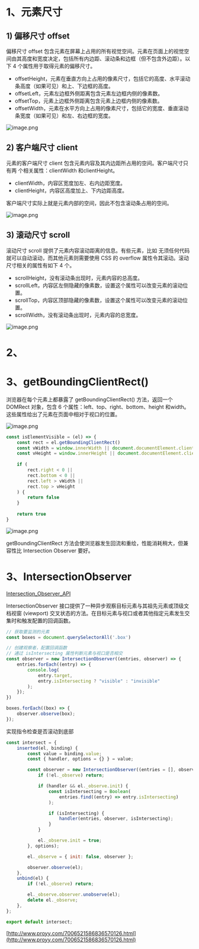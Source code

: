 # 1、元素尺寸

## 1) 偏移尺寸 offset
偏移尺寸 offset 包含元素在屏幕上占用的所有视觉空间。元素在页面上的视觉空间由其高度和宽度决定，包括所有内边距、滚动条和边框（但不包含外边距）。以下 4 个属性用于取得元素的偏移尺寸。  
- offsetHeight，元素在垂直方向上占用的像素尺寸，包括它的高度、水平滚动条高度（如果可见）和上、下边框的高度。
- offsetLeft，元素左边框外侧距离包含元素左边框内侧的像素数。
- offsetTop，元素上边框外侧距离包含元素上边框内侧的像素数。
- offsetWidth，元素在水平方向上占用的像素尺寸，包括它的宽度、垂直滚动条宽度（如果可见）和左、右边框的宽度。

![image.png](./images/offset.png)

## 2) 客户端尺寸 client
元素的客户端尺寸 client 包含元素内容及其内边距所占用的空间。客户端尺寸只有两
个相关属性：clientWidth 和clientHeight。
- clientWidth，内容区宽度加左、右内边距宽度。
- clientHeight，内容区高度加上、下内边距高度。  

客户端尺寸实际上就是元素内部的空间，因此不包含滚动条占用的空间。

![image.png](./images/client.png)

## 3) 滚动尺寸 scroll
滚动尺寸 scroll 提供了元素内容滚动距离的信息。有些元素，比如 <html> 无须任何代码就可以自动滚动，而其他元素则需要使用 CSS 的 overflow 属性令其滚动。滚动尺寸相关的属性有如下 4 个。
- scrollHeight，没有滚动条出现时，元素内容的总高度。
- scrollLeft，内容区左侧隐藏的像素数，设置这个属性可以改变元素的滚动位置。
- scrollTop，内容区顶部隐藏的像素数，设置这个属性可以改变元素的滚动位置。
- scrollWidth，没有滚动条出现时，元素内容的总宽度。

![image.png](./images/scroll.png)

# 2、

# 3、getBoundingClientRect()
浏览器在每个元素上都暴露了 getBoundingClientRect() 方法，返回一个 DOMRect 对象，包含 6 个属性：left、top、right、bottom、height 和width。这些属性给出了元素在页面中相对于视口的位置。

![image.png](./images/DOM-rect.png)

```javascript
const isElementVisible = (el) => {
    const rect = el.getBoundingClientRect()
    const vWidth = window.innerWidth || document.documentElement.clientWidth
    const vHeight = window.innerHeight || document.documentElement.clientHeight
   
    if (
        rect.right < 0 ||
        rect.bottom < 0 ||
        rect.left > vWidth ||
        rect.top > vHeight
    ) {
        return false
    }
 
    return true
}
```

![image.png](./images/rect.png)

getBoundingClientRect 方法会使浏览器发生回流和重绘，性能消耗稍大，但兼容性比 Intersection Observer 要好。

# 3、IntersectionObserver
[Intersection_Observer_API](https://developer.mozilla.org/zh-CN/docs/Web/API/Intersection_Observer_API)

IntersectionObserver 接口提供了一种异步观察目标元素与其祖先元素或顶级文档视窗 (viewport) 交叉状态的方法。在目标元素与视口或者其他指定元素发生交集时和触发配置的回调函数。

```javascript
// 获取要监测的元素
const boxes = document.querySelectorAll('.box')

// 创建观察者，配置回调函数
// 通过 isIntersecting 属性判断元素与视口是否相交
const observer = new IntersectionObserver((entries, observer) => {
    entries.forEach((entry) => {
        console.log(
            entry.target,
            entry.isIntersecting ? "visible" : "invisible"
        );
    });
})

boxes.forEach((box) => {
    observer.observe(box);
});
```

实现指令检查是否滚动到底部
```javascript
const intersect = {
    inserted(el, binding) {
        const value = binding.value;
        const { handler, options = {} } = value;

        const observer = new IntersectionObserver((entries = [], observer) => {
            if (!el._observe) return;

            if (handler && el._observe.init) {
                const isIntersecting = Boolean(
                    entries.find((entry) => entry.isIntersecting)
                );

                if (isIntersecting) {
                    handler(entries, observer, isIntersecting);
                }
            }

            el._observe.init = true;
        }, options);

        el._observe = { init: false, observer };

        observer.observe(el);
    },
    unbind(el) {
        if (!el._observe) return;

        el._observe.observer.unobserve(el);
        delete el._observe;
    },
};

export default intersect;

```
[http://www.proyy.com/7006521586836570126.html](http://www.proyy.com/7006521586836570126.html)